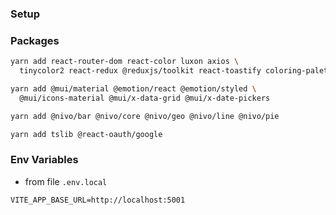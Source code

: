 ### Setup

### Packages

```sh
yarn add react-router-dom react-color luxon axios \
  tinycolor2 react-redux @reduxjs/toolkit react-toastify coloring-palette

yarn add @mui/material @emotion/react @emotion/styled \
  @mui/icons-material @mui/x-data-grid @mui/x-date-pickers

yarn add @nivo/bar @nivo/core @nivo/geo @nivo/line @nivo/pie

yarn add tslib @react-oauth/google
```

### Env Variables

- from file `.env.local`

```
VITE_APP_BASE_URL=http://localhost:5001
```
